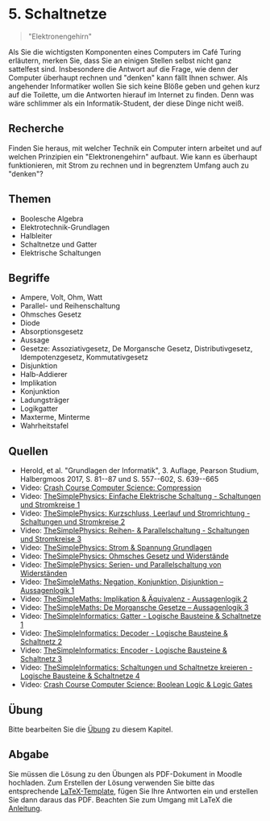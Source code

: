 # 5. Schaltnetze

> "Elektronengehirn"

Als Sie die wichtigsten Komponenten eines Computers im Café Turing erläutern, merken Sie, dass Sie an einigen Stellen selbst nicht ganz sattelfest sind. Insbesondere die Antwort auf die Frage, wie denn der Computer überhaupt rechnen und "denken" kann fällt Ihnen schwer. Als angehender Informatiker wollen Sie sich keine Blöße geben und gehen kurz auf die Toilette, um die Antworten hierauf im Internet zu finden. Denn was wäre schlimmer als ein Informatik-Student, der diese Dinge nicht weiß.

## Recherche

Finden Sie heraus, mit welcher Technik ein Computer intern arbeitet und auf welchen Prinzipien ein "Elektronengehirn" aufbaut. Wie kann es überhaupt funktionieren, mit Strom zu rechnen und in begrenztem Umfang auch zu "denken"?

## Themen

  - Boolesche Algebra
  - Elektrotechnik-Grundlagen
  - Halbleiter
  - Schaltnetze und Gatter
  - Elektrische Schaltungen

## Begriffe

  - Ampere, Volt, Ohm, Watt
  - Parallel- und Reihenschaltung
  - Ohmsches Gesetz
  - Diode
  - Absorptionsgesetz
  - Aussage
  - Gesetze: Assoziativgesetz, De Morgansche Gesetz, Distributivgesetz, Idempotenzgesetz, Kommutativgesetz
  - Disjunktion
  - Halb-Addierer
  - Implikation
  - Konjunktion
  - Ladungsträger
  - Logikgatter
  - Maxterme, Minterme
  - Wahrheitstafel

## Quellen

  * Herold, et al. "Grundlagen der Informatik", 3. Auflage, Pearson Studium, Halbergmoos 2017, S. 81--87 und S. 557--602, S. 639--665
  * Video: [Crash Course Computer Science: Compression](https://youtu.be/OtDxDvCpPL4)
  * Video: [TheSimplePhysics: Einfache Elektrische Schaltung - Schaltungen und Stromkreise 1](https://youtu.be/Nc9HCLzac1E)
  * Video: [TheSimplePhysics: Kurzschluss, Leerlauf und Stromrichtung - Schaltungen und Stromkreise 2](https://youtu.be/L-5q_FZXMBo)
  * Video: [TheSimplePhysics: Reihen- & Parallelschaltung - Schaltungen und Stromkreise 3](https://youtu.be/UBcIpGsj8sk)
  * Video: [TheSimplePhysics: Strom & Spannung Grundlagen](https://youtu.be/yzV1qwCHZ1I)
  * Video: [TheSimplePhysics: Ohmsches Gesetz und Widerstände](https://youtu.be/ELp4nubPKqA)
  * Video: [TheSimplePhysics: Serien- und Parallelschaltung von Widerständen](https://youtu.be/D_RTkZDJ_3M)
  * Video: [TheSimpleMaths: Negation, Konjunktion, Disjunktion – Aussagenlogik 1](https://youtu.be/inwIsNIaWJM)
  * Video: [TheSimpleMaths: Implikation & Äquivalenz - Aussagenlogik 2](https://youtu.be/G8uK9hKH6wc)
  * Video: [TheSimpleMaths: De Morgansche Gesetze – Aussagenlogik 3](https://youtu.be/UMRtnOFzR8k)
  * Video: [TheSimpleInformatics: Gatter - Logische Bausteine & Schaltnetze 1](https://youtu.be/gdgB1BbI7vc)
  * Video: [TheSimpleInformatics: Decoder - Logische Bausteine & Schaltnetz 2](https://youtu.be/Qo_0PGusJfU)
  * Video: [TheSimpleInformatics: Encoder - Logische Bausteine & Schaltnetz 3](https://youtu.be/jVvgFSWeuKE)
  * Video: [TheSimpleInformatics: Schaltungen und Schaltnetze kreieren - Logische Bausteine & Schaltnetze 4](https://youtu.be/N1CxwUqZNGA)
  * Video: [Crash Course Computer Science: Boolean Logic & Logic Gates](https://youtu.be/gI-qXk7XojA)

## Übung

Bitte bearbeiten Sie die [Übung](exercise.md) zu diesem Kapitel.

## Abgabe

Sie müssen die Lösung zu den Übungen als PDF-Dokument in Moodle hochladen. Zum Erstellen der Lösung verwenden Sie bitte das entsprechende [LaTeX-Template](../loesung_template.tex), fügen Sie Ihre Antworten ein und erstellen Sie dann daraus das PDF. Beachten Sie zum Umgang mit LaTeX die [Anleitung](../readme_latex.md).
